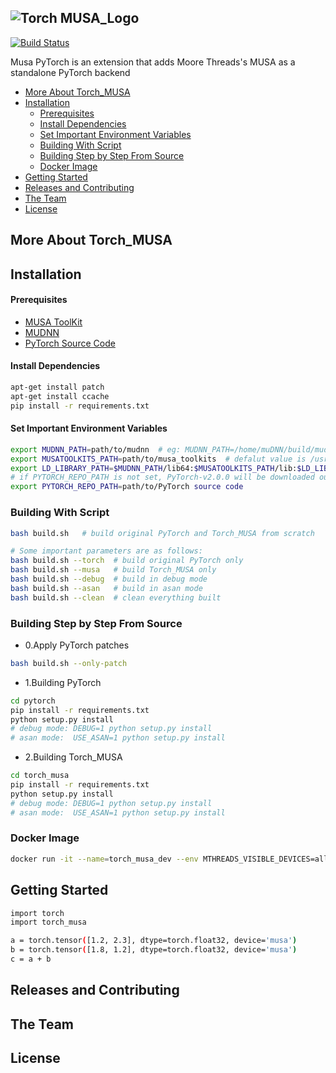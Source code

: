 ![Torch MUSA_Logo](https://github.mthreads.com/mthreads/torch_musa/blob/main/docs/source/img/torch_musa.png)
--------------------------------------------------------------------------------

[![Build Status](https://jenkins-aidev.mthreads.com/buildStatus/icon?job=torch_musa%2Fmain)](https://jenkins-aidev.mthreads.com/job/torch_musa/job/main/)


Musa PyTorch is an extension that adds Moore Threads's MUSA as a standalone PyTorch backend

<!-- toc -->

- [More About Torch_MUSA](#more-about-torch_musa)
- [Installation](#installation)
  - [Prerequisites](#prerequisites)
  - [Install Dependencies](#install-dependencies)
  - [Set Important Environment Variables](#set-important-environment-variables)
  - [Building With Script](#building-with-script)
  - [Building Step by Step From Source](#building-step-by-step-from-source)
  - [Docker Image](#docker-image)
- [Getting Started](#getting-started)
- [Releases and Contributing](#releases-and-contributing)
- [The Team](#the-team)
- [License](#license)

<!-- tocstop -->

## More About Torch_MUSA


## Installation

#### Prerequisites
- [MUSA ToolKit](https://github.mthreads.com/mthreads/musa_toolkit)
- [MUDNN](https://github.mthreads.com/mthreads/muDNN)
- [PyTorch Source Code](https://github.com/pytorch/pytorch/tree/v2.0.0)

#### Install Dependencies

```bash
apt-get install patch
apt-get install ccache
pip install -r requirements.txt
```

#### Set Important Environment Variables
```bash
export MUDNN_PATH=path/to/mudnn  # eg: MUDNN_PATH=/home/muDNN/build/mudnn
export MUSATOOLKITS_PATH=path/to/musa_toolkits  # defalut value is /usr/local/musa/
export LD_LIBRARY_PATH=$MUDNN_PATH/lib64:$MUSATOOLKITS_PATH/lib:$LD_LIBRARY_PATH
# if PYTORCH_REPO_PATH is not set, PyTorch-v2.0.0 will be downloaded outside this directory when building with build.sh
export PYTORCH_REPO_PATH=path/to/PyTorch source code 
```

### Building With Script
```bash
bash build.sh   # build original PyTorch and Torch_MUSA from scratch

# Some important parameters are as follows:
bash build.sh --torch  # build original PyTorch only
bash build.sh --musa   # build Torch_MUSA only
bash build.sh --debug  # build in debug mode
bash build.sh --asan   # build in asan mode
bash build.sh --clean  # clean everything built
```

### Building Step by Step From Source
- 0.Apply PyTorch patches
```bash
bash build.sh --only-patch
```

- 1.Building PyTorch
```bash
cd pytorch
pip install -r requirements.txt
python setup.py install
# debug mode: DEBUG=1 python setup.py install
# asan mode:  USE_ASAN=1 python setup.py install
```

- 2.Building Torch_MUSA
```bash
cd torch_musa
pip install -r requirements.txt
python setup.py install
# debug mode: DEBUG=1 python setup.py install
# asan mode:  USE_ASAN=1 python setup.py install
```

### Docker Image

```bash
docker run -it --name=torch_musa_dev --env MTHREADS_VISIBLE_DEVICES=all --shm-size=80g sh-harbor.mthreads.com/mt-ai/musa-pytorch-dev:v0.1.6 /bin/bash
```

## Getting Started
```bash
import torch
import torch_musa

a = torch.tensor([1.2, 2.3], dtype=torch.float32, device='musa')
b = torch.tensor([1.8, 1.2], dtype=torch.float32, device='musa')
c = a + b
```

## Releases and Contributing


## The Team

## License
